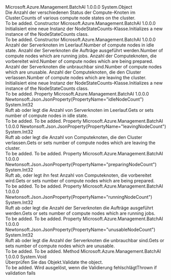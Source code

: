 <Type Name="NodeStateCounts" FullName="Microsoft.Azure.Management.BatchAI.Models.NodeStateCounts">
  <TypeSignature Language="C#" Value="public class NodeStateCounts" />
  <TypeSignature Language="ILAsm" Value=".class public auto ansi beforefieldinit NodeStateCounts extends System.Object" />
  <TypeSignature Language="DocId" Value="T:Microsoft.Azure.Management.BatchAI.Models.NodeStateCounts" />
  <TypeSignature Language="VB.NET" Value="Public Class NodeStateCounts" />
  <TypeSignature Language="F#" Value="type NodeStateCounts = class" />
  <AssemblyInfo>
    <AssemblyName>Microsoft.Azure.Management.BatchAI</AssemblyName>
    <AssemblyVersion>1.0.0.0</AssemblyVersion>
  </AssemblyInfo>
  <Base>
    <BaseTypeName>System.Object</BaseTypeName>
  </Base>
  <Interfaces />
  <Docs>
    <summary>
            <span data-ttu-id="80807-101">Die Anzahl der verschiedenen Status der Compute-Knoten im Cluster.</span><span class="sxs-lookup"><span data-stu-id="80807-101">Counts of various compute node states on the cluster.</span></span>
            </summary>
    <remarks>To be added.</remarks>
  </Docs>
  <Members>
    <Member MemberName=".ctor">
      <MemberSignature Language="C#" Value="public NodeStateCounts ();" />
      <MemberSignature Language="ILAsm" Value=".method public hidebysig specialname rtspecialname instance void .ctor() cil managed" />
      <MemberSignature Language="DocId" Value="M:Microsoft.Azure.Management.BatchAI.Models.NodeStateCounts.#ctor" />
      <MemberSignature Language="VB.NET" Value="Public Sub New ()" />
      <MemberType>Constructor</MemberType>
      <AssemblyInfo>
        <AssemblyName>Microsoft.Azure.Management.BatchAI</AssemblyName>
        <AssemblyVersion>1.0.0.0</AssemblyVersion>
      </AssemblyInfo>
      <Parameters />
      <Docs>
        <summary>
            <span data-ttu-id="80807-102">Initialisiert eine neue Instanz der NodeStateCounts-Klasse.</span><span class="sxs-lookup"><span data-stu-id="80807-102">Initializes a new instance of the NodeStateCounts class.</span></span>
            </summary>
        <remarks>To be added.</remarks>
      </Docs>
    </Member>
    <Member MemberName=".ctor">
      <MemberSignature Language="C#" Value="public NodeStateCounts (int idleNodeCount, int runningNodeCount, int preparingNodeCount, int unusableNodeCount, int leavingNodeCount);" />
      <MemberSignature Language="ILAsm" Value=".method public hidebysig specialname rtspecialname instance void .ctor(int32 idleNodeCount, int32 runningNodeCount, int32 preparingNodeCount, int32 unusableNodeCount, int32 leavingNodeCount) cil managed" />
      <MemberSignature Language="DocId" Value="M:Microsoft.Azure.Management.BatchAI.Models.NodeStateCounts.#ctor(System.Int32,System.Int32,System.Int32,System.Int32,System.Int32)" />
      <MemberSignature Language="VB.NET" Value="Public Sub New (idleNodeCount As Integer, runningNodeCount As Integer, preparingNodeCount As Integer, unusableNodeCount As Integer, leavingNodeCount As Integer)" />
      <MemberSignature Language="F#" Value="new Microsoft.Azure.Management.BatchAI.Models.NodeStateCounts : int * int * int * int * int -&gt; Microsoft.Azure.Management.BatchAI.Models.NodeStateCounts" Usage="new Microsoft.Azure.Management.BatchAI.Models.NodeStateCounts (idleNodeCount, runningNodeCount, preparingNodeCount, unusableNodeCount, leavingNodeCount)" />
      <MemberType>Constructor</MemberType>
      <AssemblyInfo>
        <AssemblyName>Microsoft.Azure.Management.BatchAI</AssemblyName>
        <AssemblyVersion>1.0.0.0</AssemblyVersion>
      </AssemblyInfo>
      <Parameters>
        <Parameter Name="idleNodeCount" Type="System.Int32" />
        <Parameter Name="runningNodeCount" Type="System.Int32" />
        <Parameter Name="preparingNodeCount" Type="System.Int32" />
        <Parameter Name="unusableNodeCount" Type="System.Int32" />
        <Parameter Name="leavingNodeCount" Type="System.Int32" />
      </Parameters>
      <Docs>
        <param name="idleNodeCount"><span data-ttu-id="80807-103">Anzahl der Serverknoten im Leerlauf.</span><span class="sxs-lookup"><span data-stu-id="80807-103">Number of compute nodes in idle state.</span></span></param>
        <param name="runningNodeCount"><span data-ttu-id="80807-104">Anzahl der Serverknoten die Aufträge ausgeführt werden.</span><span class="sxs-lookup"><span data-stu-id="80807-104">Number of compute nodes which are running jobs.</span></span></param>
        <param name="preparingNodeCount"><span data-ttu-id="80807-105">Anzahl der Computeknoten, die vorbereitet wird.</span><span class="sxs-lookup"><span data-stu-id="80807-105">Number of compute nodes which are being prepared.</span></span></param>
        <param name="unusableNodeCount"><span data-ttu-id="80807-106">Anzahl der Serverknoten die unbrauchbar sind.</span><span class="sxs-lookup"><span data-stu-id="80807-106">Number of compute nodes which are unusable.</span></span></param>
        <param name="leavingNodeCount"><span data-ttu-id="80807-107">Anzahl der Computeknoten, die den Cluster verlassen.</span><span class="sxs-lookup"><span data-stu-id="80807-107">Number of compute nodes which are leaving the cluster.</span></span></param>
        <summary>
            <span data-ttu-id="80807-108">Initialisiert eine neue Instanz der NodeStateCounts-Klasse.</span><span class="sxs-lookup"><span data-stu-id="80807-108">Initializes a new instance of the NodeStateCounts class.</span></span>
            </summary>
        <remarks>To be added.</remarks>
      </Docs>
    </Member>
    <Member MemberName="IdleNodeCount">
      <MemberSignature Language="C#" Value="public int IdleNodeCount { get; set; }" />
      <MemberSignature Language="ILAsm" Value=".property instance int32 IdleNodeCount" />
      <MemberSignature Language="DocId" Value="P:Microsoft.Azure.Management.BatchAI.Models.NodeStateCounts.IdleNodeCount" />
      <MemberSignature Language="VB.NET" Value="Public Property IdleNodeCount As Integer" />
      <MemberSignature Language="F#" Value="member this.IdleNodeCount : int with get, set" Usage="Microsoft.Azure.Management.BatchAI.Models.NodeStateCounts.IdleNodeCount" />
      <MemberType>Property</MemberType>
      <AssemblyInfo>
        <AssemblyName>Microsoft.Azure.Management.BatchAI</AssemblyName>
        <AssemblyVersion>1.0.0.0</AssemblyVersion>
      </AssemblyInfo>
      <Attributes>
        <Attribute>
          <AttributeName>Newtonsoft.Json.JsonProperty(PropertyName="idleNodeCount")</AttributeName>
        </Attribute>
      </Attributes>
      <ReturnValue>
        <ReturnType>System.Int32</ReturnType>
      </ReturnValue>
      <Docs>
        <summary>
            <span data-ttu-id="80807-109">Ruft ab oder legt die Anzahl von Serverknoten im Leerlauf.</span><span class="sxs-lookup"><span data-stu-id="80807-109">Gets or sets number of compute nodes in idle state.</span></span>
            </summary>
        <value>To be added.</value>
        <remarks>To be added.</remarks>
      </Docs>
    </Member>
    <Member MemberName="LeavingNodeCount">
      <MemberSignature Language="C#" Value="public int LeavingNodeCount { get; set; }" />
      <MemberSignature Language="ILAsm" Value=".property instance int32 LeavingNodeCount" />
      <MemberSignature Language="DocId" Value="P:Microsoft.Azure.Management.BatchAI.Models.NodeStateCounts.LeavingNodeCount" />
      <MemberSignature Language="VB.NET" Value="Public Property LeavingNodeCount As Integer" />
      <MemberSignature Language="F#" Value="member this.LeavingNodeCount : int with get, set" Usage="Microsoft.Azure.Management.BatchAI.Models.NodeStateCounts.LeavingNodeCount" />
      <MemberType>Property</MemberType>
      <AssemblyInfo>
        <AssemblyName>Microsoft.Azure.Management.BatchAI</AssemblyName>
        <AssemblyVersion>1.0.0.0</AssemblyVersion>
      </AssemblyInfo>
      <Attributes>
        <Attribute>
          <AttributeName>Newtonsoft.Json.JsonProperty(PropertyName="leavingNodeCount")</AttributeName>
        </Attribute>
      </Attributes>
      <ReturnValue>
        <ReturnType>System.Int32</ReturnType>
      </ReturnValue>
      <Docs>
        <summary>
            <span data-ttu-id="80807-110">Ruft ab oder legt die Anzahl von Computeknoten, die den Cluster verlassen.</span><span class="sxs-lookup"><span data-stu-id="80807-110">Gets or sets number of compute nodes which are leaving the cluster.</span></span>
            </summary>
        <value>To be added.</value>
        <remarks>To be added.</remarks>
      </Docs>
    </Member>
    <Member MemberName="PreparingNodeCount">
      <MemberSignature Language="C#" Value="public int PreparingNodeCount { get; set; }" />
      <MemberSignature Language="ILAsm" Value=".property instance int32 PreparingNodeCount" />
      <MemberSignature Language="DocId" Value="P:Microsoft.Azure.Management.BatchAI.Models.NodeStateCounts.PreparingNodeCount" />
      <MemberSignature Language="VB.NET" Value="Public Property PreparingNodeCount As Integer" />
      <MemberSignature Language="F#" Value="member this.PreparingNodeCount : int with get, set" Usage="Microsoft.Azure.Management.BatchAI.Models.NodeStateCounts.PreparingNodeCount" />
      <MemberType>Property</MemberType>
      <AssemblyInfo>
        <AssemblyName>Microsoft.Azure.Management.BatchAI</AssemblyName>
        <AssemblyVersion>1.0.0.0</AssemblyVersion>
      </AssemblyInfo>
      <Attributes>
        <Attribute>
          <AttributeName>Newtonsoft.Json.JsonProperty(PropertyName="preparingNodeCount")</AttributeName>
        </Attribute>
      </Attributes>
      <ReturnValue>
        <ReturnType>System.Int32</ReturnType>
      </ReturnValue>
      <Docs>
        <summary>
            <span data-ttu-id="80807-111">Ruft ab, oder legt ihn fest Anzahl von Computeknoten, die vorbereitet wird.</span><span class="sxs-lookup"><span data-stu-id="80807-111">Gets or sets number of compute nodes which are being prepared.</span></span>
            </summary>
        <value>To be added.</value>
        <remarks>To be added.</remarks>
      </Docs>
    </Member>
    <Member MemberName="RunningNodeCount">
      <MemberSignature Language="C#" Value="public int RunningNodeCount { get; set; }" />
      <MemberSignature Language="ILAsm" Value=".property instance int32 RunningNodeCount" />
      <MemberSignature Language="DocId" Value="P:Microsoft.Azure.Management.BatchAI.Models.NodeStateCounts.RunningNodeCount" />
      <MemberSignature Language="VB.NET" Value="Public Property RunningNodeCount As Integer" />
      <MemberSignature Language="F#" Value="member this.RunningNodeCount : int with get, set" Usage="Microsoft.Azure.Management.BatchAI.Models.NodeStateCounts.RunningNodeCount" />
      <MemberType>Property</MemberType>
      <AssemblyInfo>
        <AssemblyName>Microsoft.Azure.Management.BatchAI</AssemblyName>
        <AssemblyVersion>1.0.0.0</AssemblyVersion>
      </AssemblyInfo>
      <Attributes>
        <Attribute>
          <AttributeName>Newtonsoft.Json.JsonProperty(PropertyName="runningNodeCount")</AttributeName>
        </Attribute>
      </Attributes>
      <ReturnValue>
        <ReturnType>System.Int32</ReturnType>
      </ReturnValue>
      <Docs>
        <summary>
            <span data-ttu-id="80807-112">Ruft ab oder legt die Anzahl der Serverknoten die Aufträge ausgeführt werden.</span><span class="sxs-lookup"><span data-stu-id="80807-112">Gets or sets number of compute nodes which are running jobs.</span></span>
            </summary>
        <value>To be added.</value>
        <remarks>To be added.</remarks>
      </Docs>
    </Member>
    <Member MemberName="UnusableNodeCount">
      <MemberSignature Language="C#" Value="public int UnusableNodeCount { get; set; }" />
      <MemberSignature Language="ILAsm" Value=".property instance int32 UnusableNodeCount" />
      <MemberSignature Language="DocId" Value="P:Microsoft.Azure.Management.BatchAI.Models.NodeStateCounts.UnusableNodeCount" />
      <MemberSignature Language="VB.NET" Value="Public Property UnusableNodeCount As Integer" />
      <MemberSignature Language="F#" Value="member this.UnusableNodeCount : int with get, set" Usage="Microsoft.Azure.Management.BatchAI.Models.NodeStateCounts.UnusableNodeCount" />
      <MemberType>Property</MemberType>
      <AssemblyInfo>
        <AssemblyName>Microsoft.Azure.Management.BatchAI</AssemblyName>
        <AssemblyVersion>1.0.0.0</AssemblyVersion>
      </AssemblyInfo>
      <Attributes>
        <Attribute>
          <AttributeName>Newtonsoft.Json.JsonProperty(PropertyName="unusableNodeCount")</AttributeName>
        </Attribute>
      </Attributes>
      <ReturnValue>
        <ReturnType>System.Int32</ReturnType>
      </ReturnValue>
      <Docs>
        <summary>
            <span data-ttu-id="80807-113">Ruft ab oder legt die Anzahl der Serverknoten die unbrauchbar sind.</span><span class="sxs-lookup"><span data-stu-id="80807-113">Gets or sets number of compute nodes which are unusable.</span></span>
            </summary>
        <value>To be added.</value>
        <remarks>To be added.</remarks>
      </Docs>
    </Member>
    <Member MemberName="Validate">
      <MemberSignature Language="C#" Value="public virtual void Validate ();" />
      <MemberSignature Language="ILAsm" Value=".method public hidebysig newslot virtual instance void Validate() cil managed" />
      <MemberSignature Language="DocId" Value="M:Microsoft.Azure.Management.BatchAI.Models.NodeStateCounts.Validate" />
      <MemberSignature Language="VB.NET" Value="Public Overridable Sub Validate ()" />
      <MemberSignature Language="F#" Value="abstract member Validate : unit -&gt; unit&#xA;override this.Validate : unit -&gt; unit" Usage="nodeStateCounts.Validate " />
      <MemberType>Method</MemberType>
      <AssemblyInfo>
        <AssemblyName>Microsoft.Azure.Management.BatchAI</AssemblyName>
        <AssemblyVersion>1.0.0.0</AssemblyVersion>
      </AssemblyInfo>
      <ReturnValue>
        <ReturnType>System.Void</ReturnType>
      </ReturnValue>
      <Parameters />
      <Docs>
        <summary>
            <span data-ttu-id="80807-114">Überprüfen Sie das Objekt.</span><span class="sxs-lookup"><span data-stu-id="80807-114">Validate the object.</span></span>
            </summary>
        <remarks>To be added.</remarks>
        <exception cref="T:Microsoft.Rest.ValidationException">
            <span data-ttu-id="80807-115">Wird ausgelöst, wenn die Validierung fehlschlägt</span><span class="sxs-lookup"><span data-stu-id="80807-115">Thrown if validation fails</span></span>
            </exception>
      </Docs>
    </Member>
  </Members>
</Type>